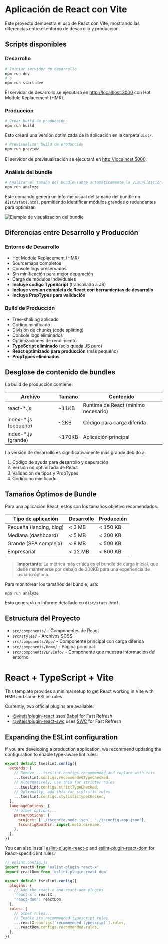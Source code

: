 # Aplicación de React con Vite

Este proyecto demuestra el uso de React con Vite, mostrando las diferencias entre el entorno de desarrollo y producción.

## Scripts disponibles

### Desarrollo

```bash
# Iniciar servidor de desarrollo
npm run dev
# o
npm run start:dev
```

El servidor de desarrollo se ejecutará en [http://localhost:3000](http://localhost:3000) con Hot Module Replacement (HMR).

### Producción

```bash
# Crear build de producción
npm run build
```

Esto creará una versión optimizada de la aplicación en la carpeta `dist/`.

```bash
# Previsualizar build de producción
npm run preview
```

El servidor de previsualización se ejecutará en [http://localhost:5000](http://localhost:5000).

### Análisis del bundle

```bash
# Analizar el tamaño del bundle (abre automáticamente la visualización)
npm run analyze
```

Este comando genera un informe visual del tamaño del bundle en `dist/stats.html`, permitiendo identificar módulos grandes o redundantes para optimizar.

![Ejemplo de visualización del bundle](https://raw.githubusercontent.com/btd/rollup-plugin-visualizer/master/screenshot.png)

## Diferencias entre Desarrollo y Producción

### Entorno de Desarrollo

- Hot Module Replacement (HMR)
- Sourcemaps completos
- Console logs preservados
- Sin minificación para mejor depuración
- Carga de módulos individuales
- **Incluye codigo TypeScript** (transpilado a JS)
- **Incluye version completa de React con herramientas de desarrollo**
- **Incluye PropTypes para validación**

### Build de Producción

- Tree-shaking aplicado
- Código minificado
- División de chunks (code splitting)
- Console logs eliminados
- Optimizaciones de rendimiento
- **TypeScript eliminado** (solo queda JS puro)
- **React optimizado para producción** (más pequeño)
- **PropTypes eliminados**

## Desglose de contenido de bundles

La build de producción contiene:

| Archivo | Tamaño | Contenido |
|---------|--------|-----------|
| react-*.js | ~11KB | Runtime de React (mínimo necesario) |
| index-*.js (pequeño) | ~2KB | Código para carga diferida |
| index-*.js (grande) | ~170KB | Aplicación principal |

La versión de desarrollo es significativamente más grande debido a:
1. Código de ayuda para desarrollo y depuración
2. Versión no optimizada de React
3. Validación de tipos y PropTypes
4. Código no minificado

## Tamaños Óptimos de Bundle 

Para una aplicación React, estos son los tamaños objetivo recomendados:

| Tipo de aplicación | Desarrollo | Producción |
|-------------------|------------|------------|
| Pequeña (landing, blog) | < 3 MB | < 150 KB |
| Mediana (dashboard) | < 5 MB | < 300 KB |
| Grande (SPA compleja) | < 8 MB | < 500 KB |
| Empresarial | < 12 MB | < 800 KB |

> **Importante**: La métrica más crítica es el bundle de carga inicial, que debe mantenerse por debajo de 200KB para una experiencia de usuario óptima.

Para monitorear los tamaños del bundle, usa:
```
npm run analyze
```

Esto generará un informe detallado en `dist/stats.html`.

## Estructura del Proyecto

- `src/components/` - Componentes de React
- `src/styles/` - Archivos SCSS
- `src/components/App/` - Componente principal con carga diferida
- `src/components/Home/` - Página principal
- `src/components/EnvInfo/` - Componente que muestra información del entorno

# React + TypeScript + Vite

This template provides a minimal setup to get React working in Vite with HMR and some ESLint rules.

Currently, two official plugins are available:

- [@vitejs/plugin-react](https://github.com/vitejs/vite-plugin-react/blob/main/packages/plugin-react/README.md) uses [Babel](https://babeljs.io/) for Fast Refresh
- [@vitejs/plugin-react-swc](https://github.com/vitejs/vite-plugin-react-swc) uses [SWC](https://swc.rs/) for Fast Refresh

## Expanding the ESLint configuration

If you are developing a production application, we recommend updating the configuration to enable type-aware lint rules:

```js
export default tseslint.config({
  extends: [
    // Remove ...tseslint.configs.recommended and replace with this
    ...tseslint.configs.recommendedTypeChecked,
    // Alternatively, use this for stricter rules
    ...tseslint.configs.strictTypeChecked,
    // Optionally, add this for stylistic rules
    ...tseslint.configs.stylisticTypeChecked,
  ],
  languageOptions: {
    // other options...
    parserOptions: {
      project: ['./tsconfig.node.json', './tsconfig.app.json'],
      tsconfigRootDir: import.meta.dirname,
    },
  },
})
```

You can also install [eslint-plugin-react-x](https://github.com/Rel1cx/eslint-react/tree/main/packages/plugins/eslint-plugin-react-x) and [eslint-plugin-react-dom](https://github.com/Rel1cx/eslint-react/tree/main/packages/plugins/eslint-plugin-react-dom) for React-specific lint rules:

```js
// eslint.config.js
import reactX from 'eslint-plugin-react-x'
import reactDom from 'eslint-plugin-react-dom'

export default tseslint.config({
  plugins: {
    // Add the react-x and react-dom plugins
    'react-x': reactX,
    'react-dom': reactDom,
  },
  rules: {
    // other rules...
    // Enable its recommended typescript rules
    ...reactX.configs['recommended-typescript'].rules,
    ...reactDom.configs.recommended.rules,
  },
})
```
